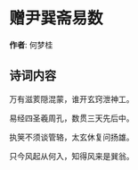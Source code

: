 # 赠尹巽斋易数

**作者**: 何梦桂

## 诗词内容

万有滋荄隠混蒙，谁开玄窍泄神工。

易经四圣羲周孔，数贯三天先后中。

执䇲不须谈管辂，太玄休复问扬雄。

只今风起从何入，知得风来是巽翁。

